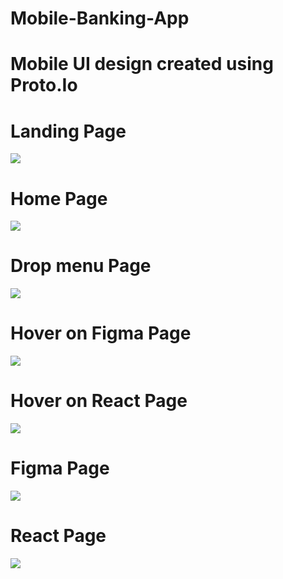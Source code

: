 # Mobile-Banking-App

# Mobile UI design created using Proto.Io 

# Landing Page
![](landingPage.PNG)

# Home Page
![](homePage.PNG)

# Drop menu Page
![](menuDrop.PNG)

# Hover on Figma Page
![](hover1.PNG)

# Hover on React Page
![](hover2.PNG)

# Figma Page
![](figmaPage.PNG)

# React Page
![](reactPage.PNG)
